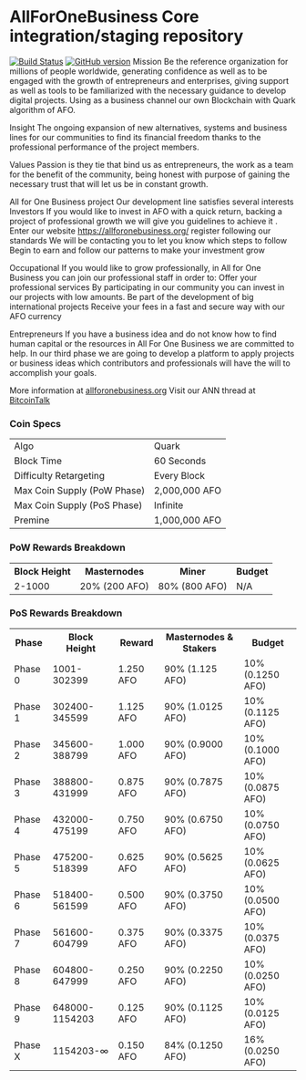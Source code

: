 AllForOneBusiness Core integration/staging repository
=====================================

[![Build Status](https://travis-ci.org/AllForOneBusiness-Project/AllForOneBusiness.svg?branch=master)](https://travis-ci.org/AllForOneBusiness-Project/AllForOneBusiness) [![GitHub version](https://badge.fury.io/gh/AllForOneBusiness-Project%2FAllForOneBusiness.svg)](https://badge.fury.io/gh/AllForOneBusiness-Project%2FAllForOneBusiness)
Mission 
Be the reference organization for millions of people worldwide, generating confidence as well as to be engaged with the growth of entrepreneurs and enterprises, giving support as well as tools to be familiarized with the necessary guidance to develop digital projects. Using as a business channel our own Blockchain with Quark algorithm of AFO.

Insight 
The ongoing expansion of new alternatives, systems and business lines for our communities to find its financial freedom thanks to the professional performance of the project members. 

Values 
Passion is they tie that bind us as entrepreneurs, the work as a team for the benefit of the community, being honest with purpose of gaining the necessary trust that will let us be in constant growth.

All for One Business project 
Our development line satisfies several interests 
	Investors
If you would like to invest in AFO with a quick return, backing a project of professional growth we will give you guidelines to achieve it .
Enter our website https://allforonebusiness.org/ register following our standards 
We will be contacting you to let you know which steps to follow
Begin to earn and follow our patterns to make your investment grow  

Occupational 
If you would like to grow professionally, in All for One Business you can join our professional staff in order to:
Offer your professional services 
By participating in our community you can invest in our projects with low amounts.
Be part of the development of big international projects 
Receive your fees in a fast and secure way with our AFO currency


Entrepreneurs
If you have a business idea and do not know how to find human capital or the resources in All For One Business we are committed to help.
In our third phase we are going to develop a platform to apply projects or business ideas which contributors and professionals will have the will to accomplish your goals.


More information at [allforonebusiness.org](http://www.allforonebusiness.org) Visit our ANN thread at [BitcoinTalk](https://bitcointalk.org/index.php?topic=5115488.msg49966131#msg49966131)

### Coin Specs
<table>
<tr><td>Algo</td><td>Quark</td></tr>
<tr><td>Block Time</td><td>60 Seconds</td></tr>
<tr><td>Difficulty Retargeting</td><td>Every Block</td></tr>
<tr><td>Max Coin Supply (PoW Phase)</td><td>2,000,000 AFO</td></tr>
<tr><td>Max Coin Supply (PoS Phase)</td><td>Infinite</td></tr>
<tr><td>Premine</td><td>1,000,000 AFO</td></tr>
</table>

### PoW Rewards Breakdown

<table>
<th>Block Height</th><th>Masternodes</th><th>Miner</th><th>Budget</th>
<tr><td>2-1000</td><td>20% (200 AFO)</td><td>80% (800 AFO)</td><td>N/A</td></tr>
</table>

### PoS Rewards Breakdown

<table>
<th>Phase</th><th>Block Height</th><th>Reward</th><th>Masternodes & Stakers</th><th>Budget</th>
<tr><td>Phase 0</td><td>1001-302399</td><td>1.250 AFO</td><td>90% (1.125 AFO)</td><td>10% (0.1250 AFO)</td></tr>
<tr><td>Phase 1</td><td>302400-345599</td><td>1.125 AFO</td><td>90% (1.0125 AFO)</td><td>10% (0.1125 AFO)</td></tr>
<tr><td>Phase 2</td><td>345600-388799</td><td>1.000 AFO</td><td>90% (0.9000 AFO)</td><td>10% (0.1000 AFO)</td></tr>
<tr><td>Phase 3</td><td>388800-431999</td><td>0.875 AFO</td><td>90% (0.7875 AFO)</td><td>10% (0.0875 AFO)</td></tr>
<tr><td>Phase 4</td><td>432000-475199</td><td>0.750 AFO</td><td>90% (0.6750 AFO)</td><td>10% (0.0750 AFO)</td></tr>
<tr><td>Phase 5</td><td>475200-518399</td><td>0.625 AFO</td><td>90% (0.5625 AFO)</td><td>10% (0.0625 AFO)</td></tr>
<tr><td>Phase 6</td><td>518400-561599</td><td>0.500 AFO</td><td>90% (0.3750 AFO)</td><td>10% (0.0500 AFO)</td></tr>
<tr><td>Phase 7</td><td>561600-604799</td><td>0.375 AFO</td><td>90% (0.3375 AFO)</td><td>10% (0.0375 AFO)</td></tr>
<tr><td>Phase 8</td><td>604800-647999</td><td>0.250 AFO</td><td>90% (0.2250 AFO)</td><td>10% (0.0250 AFO)</td></tr>
<tr><td>Phase 9</td><td>648000-1154203</td><td>0.125 AFO</td><td>90% (0.1125 AFO)</td><td>10% (0.0125 AFO)</td></tr>
<tr><td>Phase X</td><td>1154203-∞</td><td>0.150 AFO</td><td>84% (0.1250 AFO)</td><td>16% (0.0250 AFO)</td></tr>
</table>
